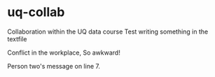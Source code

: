 # uq-collab
Collaboration within the UQ data course
Test writing something in the textfile

Conflict in the workplace, So awkward! 

Person two's message on line 7.
